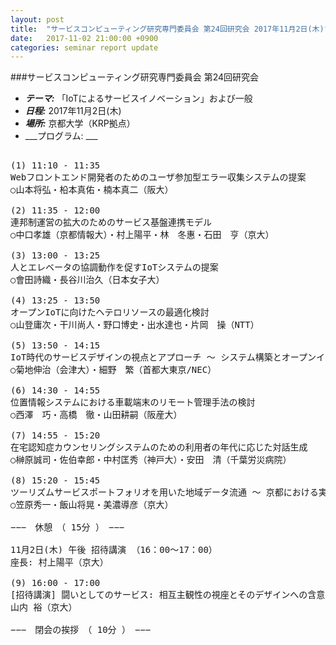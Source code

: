 ```yaml
---
layout: post
title:  "サービスコンピューティング研究専門委員会 第24回研究会 2017年11月2日(木)"
date:   2017-11-02 21:00:00 +0900
categories: seminar report update
---
```


###サービスコンピューティング研究専門委員会 第24回研究会
- ___テーマ:___ 「IoTによるサービスイノベーション」および一般
- ___日程:___ 2017年11月2日(木)
- ___場所:___ 京都大学（KRP拠点）
- ___プログラム: ___

<pre>

(1) 11:10 - 11:35
Webフロントエンド開発者のためのユーザ参加型エラー収集システムの提案
○山本将弘・柗本真佑・楠本真二（阪大）

(2) 11:35 - 12:00
連邦制運営の拡大のためのサービス基盤連携モデル
○中口孝雄（京都情報大）・村上陽平・林　冬惠・石田　亨（京大）

(3) 13:00 - 13:25
人とエレベータの協調動作を促すIoTシステムの提案
○會田詩織・長谷川治久（日本女子大）

(4) 13:25 - 13:50
オープンIoTに向けたヘテロリソースの最適化検討
○山登庸次・干川尚人・野口博史・出水達也・片岡　操（NTT）

(5) 13:50 - 14:15
IoT時代のサービスデザインの視点とアプローチ ～ システム構築とオープンイノベーションを繋ぐもの ～
○菊地伸治（会津大）・細野　繁（首都大東京/NEC）

(6) 14:30 - 14:55
位置情報システムにおける車載端末のリモート管理手法の検討
○西澤　巧・高橋　徹・山田耕嗣（阪産大）

(7) 14:55 - 15:20
在宅認知症カウンセリングシステムのための利用者の年代に応じた対話生成
○榊原誠司・佐伯幸郎・中村匡秀（神戸大）・安田　清（千葉労災病院）

(8) 15:20 - 15:45
ツーリズムサービスポートフォリオを用いた地域データ流通 ～ 京都における実態調査の考察 ～
○笠原秀一・飯山将晃・美濃導彦（京大）

−−−　休憩　（ 15分 ）　−−−

11月2日(木) 午後 招待講演 （16：00～17：00）
座長: 村上陽平（京大）

(9) 16:00 - 17:00
[招待講演] 闘いとしてのサービス: 相互主観性の視座とそのデザインへの含意
山内 裕（京大）

−−−　閉会の挨拶　（ 10分 ）　−−−
</pre>

